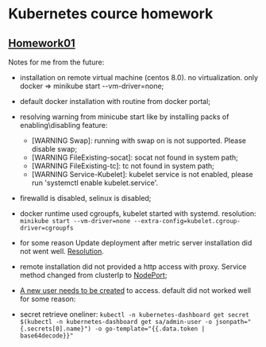 # Kubernetes cource homework
## [Homework01](https://github.com/schweppes2205/k8s_hw/tree/main/hw1)

Notes for me from the future:

- installation on remote virtual machine (centos 8.0). no virtualization. only docker => minikube start --vm-driver=none;

- default docker installation with routine from docker portal;

- resolving warning from minicube start like by installing packs of enabling\disabling feature:
    - [WARNING Swap]: running with swap on is not supported. Please disable swap;
    - [WARNING FileExisting-socat]: socat not found in system path;
    - [WARNING FileExisting-tc]: tc not found in system path;
    - [WARNING Service-Kubelet]: kubelet service is not enabled, please run 'systemctl enable kubelet.service'.

- firewalld is disabled, selinux is disabled;

- docker runtime used cgroupfs, kubelet started with systemd. resolution:
`minikube start --vm-driver=none --extra-config=kubelet.cgroup-driver=cgroupfs`

- for some reason Update deployment after metric server installation did not went well. [Resolution](http://www.mtitek.com/tutorials/kubernetes/install-kubernetes-metrics-server.php).

- remote installation did not provided a http access with proxy. Service method changed from clusterIp to [NodePort](https://github.com/kubernetes/dashboard/blob/master/docs/user/accessing-dashboard/README.md#nodeport);

- [A new user needs to be created](https://github.com/kubernetes/dashboard/blob/master/docs/user/access-control/creating-sample-user.md) to access. default did not worked well for some reason:

- secret retrieve oneliner: `kubectl -n kubernetes-dashboard get secret $(kubectl -n kubernetes-dashboard get sa/admin-user -o jsonpath="{.secrets[0].name}") -o go-template="{{.data.token | base64decode}}"`